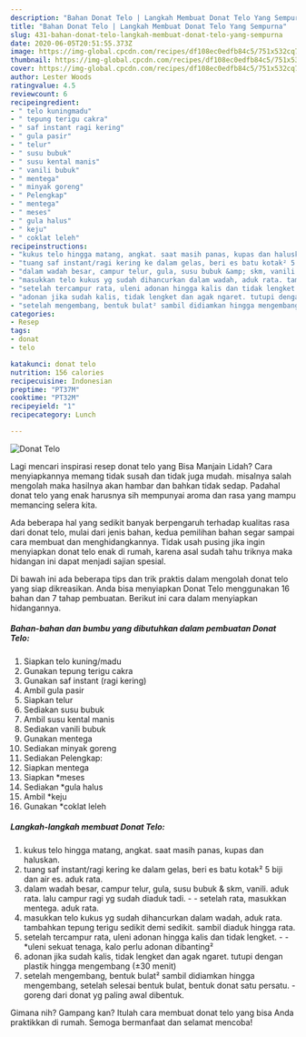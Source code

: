 ```yaml
---
description: "Bahan Donat Telo | Langkah Membuat Donat Telo Yang Sempurna"
title: "Bahan Donat Telo | Langkah Membuat Donat Telo Yang Sempurna"
slug: 431-bahan-donat-telo-langkah-membuat-donat-telo-yang-sempurna
date: 2020-06-05T20:51:55.373Z
image: https://img-global.cpcdn.com/recipes/df108ec0edfb84c5/751x532cq70/donat-telo-foto-resep-utama.jpg
thumbnail: https://img-global.cpcdn.com/recipes/df108ec0edfb84c5/751x532cq70/donat-telo-foto-resep-utama.jpg
cover: https://img-global.cpcdn.com/recipes/df108ec0edfb84c5/751x532cq70/donat-telo-foto-resep-utama.jpg
author: Lester Woods
ratingvalue: 4.5
reviewcount: 6
recipeingredient:
- " telo kuningmadu"
- " tepung terigu cakra"
- " saf instant ragi kering"
- " gula pasir"
- " telur"
- " susu bubuk"
- " susu kental manis"
- " vanili bubuk"
- " mentega"
- " minyak goreng"
- " Pelengkap"
- " mentega"
- " meses"
- " gula halus"
- " keju"
- " coklat leleh"
recipeinstructions:
- "kukus telo hingga matang, angkat. saat masih panas, kupas dan haluskan."
- "tuang saf instant/ragi kering ke dalam gelas, beri es batu kotak² 5 biji dan air es. aduk rata."
- "dalam wadah besar, campur telur, gula, susu bubuk &amp; skm, vanili. aduk rata. lalu campur ragi yg sudah diaduk tadi.  setelah rata, masukkan mentega. aduk rata."
- "masukkan telo kukus yg sudah dihancurkan dalam wadah, aduk rata. tambahkan tepung terigu sedikit demi sedikit. sambil diaduk hingga rata."
- "setelah tercampur rata, uleni adonan hingga kalis dan tidak lengket.  *uleni sekuat tenaga, kalo perlu adonan dibanting²"
- "adonan jika sudah kalis, tidak lengket dan agak ngaret. tutupi dengan plastik hingga mengembang (±30 menit)"
- "setelah mengembang, bentuk bulat² sambil didiamkan hingga mengembang, setelah selesai bentuk bulat, bentuk donat satu persatu. goreng dari donat yg paling awal dibentuk."
categories:
- Resep
tags:
- donat
- telo

katakunci: donat telo 
nutrition: 156 calories
recipecuisine: Indonesian
preptime: "PT37M"
cooktime: "PT32M"
recipeyield: "1"
recipecategory: Lunch

---
```



![Donat Telo](https://img-global.cpcdn.com/recipes/df108ec0edfb84c5/751x532cq70/donat-telo-foto-resep-utama.jpg)

Lagi mencari inspirasi resep donat telo yang Bisa Manjain Lidah? Cara menyiapkannya memang tidak susah dan tidak juga mudah. misalnya salah mengolah maka hasilnya akan hambar dan bahkan tidak sedap. Padahal donat telo yang enak harusnya sih mempunyai aroma dan rasa yang mampu memancing selera kita.



Ada beberapa hal yang sedikit banyak berpengaruh terhadap kualitas rasa dari donat telo, mulai dari jenis bahan, kedua pemilihan bahan segar sampai cara membuat dan menghidangkannya. Tidak usah pusing jika ingin menyiapkan donat telo enak di rumah, karena asal sudah tahu triknya maka hidangan ini dapat menjadi sajian spesial.


Di bawah ini ada beberapa tips dan trik praktis dalam mengolah donat telo yang siap dikreasikan. Anda bisa menyiapkan Donat Telo menggunakan 16 bahan dan 7 tahap pembuatan. Berikut ini cara dalam menyiapkan hidangannya.

<!--inarticleads1-->

##### Bahan-bahan dan bumbu yang dibutuhkan dalam pembuatan Donat Telo:

1. Siapkan  telo kuning/madu
1. Gunakan  tepung terigu cakra
1. Gunakan  saf instant (ragi kering)
1. Ambil  gula pasir
1. Siapkan  telur
1. Sediakan  susu bubuk
1. Ambil  susu kental manis
1. Sediakan  vanili bubuk
1. Gunakan  mentega
1. Sediakan  minyak goreng
1. Sediakan  Pelengkap:
1. Siapkan  mentega
1. Siapkan  *meses
1. Sediakan  *gula halus
1. Ambil  *keju
1. Gunakan  *coklat leleh




<!--inarticleads2-->

##### Langkah-langkah membuat Donat Telo:

1. kukus telo hingga matang, angkat. saat masih panas, kupas dan haluskan.
1. tuang saf instant/ragi kering ke dalam gelas, beri es batu kotak² 5 biji dan air es. aduk rata.
1. dalam wadah besar, campur telur, gula, susu bubuk &amp; skm, vanili. aduk rata. lalu campur ragi yg sudah diaduk tadi. -  - setelah rata, masukkan mentega. aduk rata.
1. masukkan telo kukus yg sudah dihancurkan dalam wadah, aduk rata. tambahkan tepung terigu sedikit demi sedikit. sambil diaduk hingga rata.
1. setelah tercampur rata, uleni adonan hingga kalis dan tidak lengket. -  - *uleni sekuat tenaga, kalo perlu adonan dibanting²
1. adonan jika sudah kalis, tidak lengket dan agak ngaret. tutupi dengan plastik hingga mengembang (±30 menit)
1. setelah mengembang, bentuk bulat² sambil didiamkan hingga mengembang, setelah selesai bentuk bulat, bentuk donat satu persatu. - goreng dari donat yg paling awal dibentuk.




Gimana nih? Gampang kan? Itulah cara membuat donat telo yang bisa Anda praktikkan di rumah. Semoga bermanfaat dan selamat mencoba!
